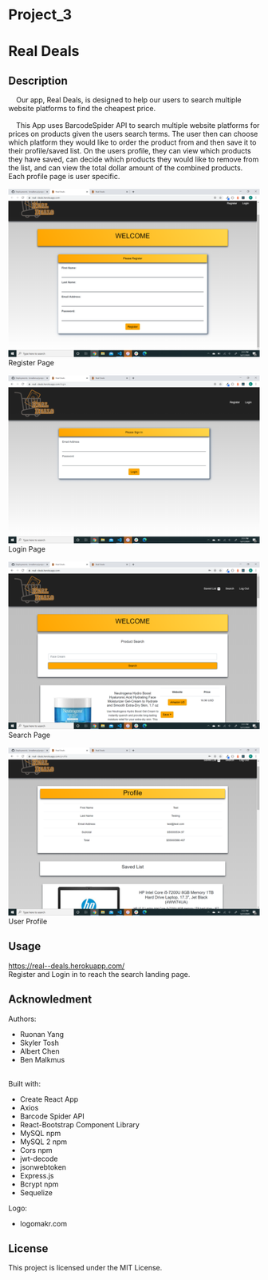 # Project_3
# Real Deals

## Description
&nbsp;&nbsp;&nbsp;&nbsp;Our app, Real Deals, is designed to help our users to search multiple website platforms to find the cheapest price. <br><br>
&nbsp;&nbsp;&nbsp;&nbsp;This App uses BarcodeSpider API to search multiple website platforms for prices on products given the users search terms. The user then can choose which platform they would like to order the product from and then save it to their profile/saved list. On the users profile, they can view which products they have saved, can decide which products they would like to remove from the list, and can view the total dollar amount of the combined products. Each profile page is user specific.  <br><br>
![Screenshot](screenshots/Register.png)<br>
Register Page<br>
<br>
![Screenshot](screenshots/Login.png)<br>
Login Page <br><br>
![Screenshot](screenshots/Search.png)<br> 
Search Page <br> <br>
![Screenshot](screenshots/Saved.png)<br>
User Profile



## Usage
https://real--deals.herokuapp.com/ <br>
Register and Login in to reach the search landing page. 

## Acknowledment
Authors:<br>
* Ruonan Yang <br>
* Skyler Tosh <br>
* Albert Chen <br>
* Ben Malkmus <br><br>

Built with:<br>
* Create React App<br>
* Axios<br>
* Barcode Spider API <br>
* React-Bootstrap Component Library <br>
* MySQL npm <br>
* MySQL 2 npm <br>
* Cors npm <br>
* jwt-decode <br>
* jsonwebtoken <br>
* Express.js <br>
* Bcrypt npm <br>
* Sequelize 

Logo:<br>
* logomakr.com

## License
This project is licensed under the MIT License.

